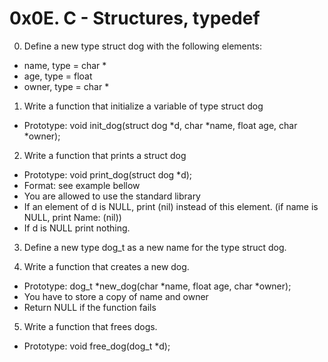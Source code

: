 # 0x0E. C - Structures, typedef

0. Define a new type struct dog with the following elements:
- name, type = char *
- age, type = float
- owner, type = char *

1. Write a function that initialize a variable of type struct dog
- Prototype: void init_dog(struct dog *d, char *name, float age, char *owner);

2. Write a function that prints a struct dog
- Prototype: void print_dog(struct dog *d);
- Format: see example bellow
- You are allowed to use the standard library
- If an element of d is NULL, print (nil) instead of this element. (if name is NULL, print Name: (nil))
- If d is NULL print nothing.

3. Define a new type dog_t as a new name for the type struct dog.

4. Write a function that creates a new dog.
- Prototype: dog_t *new_dog(char *name, float age, char *owner);
- You have to store a copy of name and owner
- Return NULL if the function fails

5. Write a function that frees dogs.
- Prototype: void free_dog(dog_t *d);
